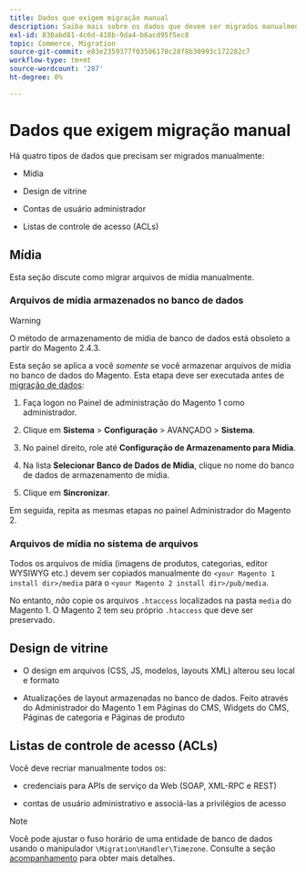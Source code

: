 ```yaml
---
title: Dados que exigem migração manual
description: Saiba mais sobre os dados que devem ser migrados manualmente durante uma migração de dados do Magento 1 para o Magento 2 e como fazer isso.
exl-id: 830abd81-4c6d-418b-9da4-b6acd95f5ec8
topic: Commerce, Migration
source-git-commit: e83e2359377f03506178c28f8b30993c172282c7
workflow-type: tm+mt
source-wordcount: '287'
ht-degree: 0%

---
```


# Dados que exigem migração manual

Há quatro tipos de dados que precisam ser migrados manualmente:

* Mídia

* Design de vitrine

* Contas de usuário administrador

* Listas de controle de acesso (ACLs)

## Mídia

Esta seção discute como migrar arquivos de mídia manualmente.

### Arquivos de mídia armazenados no banco de dados

>[!WARNING]
>
>O método de armazenamento de mídia de banco de dados está obsoleto a partir do Magento 2.4.3.


Esta seção se aplica a você *somente* se você armazenar arquivos de mídia no banco de dados do Magento. Esta etapa deve ser executada antes de [migração de dados](data.md):

1. Faça logon no Painel de administração do Magento 1 como administrador.

1. Clique em **Sistema** > **Configuração** > AVANÇADO > **Sistema**.

1. No painel direito, role até **Configuração de Armazenamento para Mídia**.

1. Na lista **Selecionar Banco de Dados de Mídia**, clique no nome do banco de dados de armazenamento de mídia.

1. Clique em **Sincronizar**.

Em seguida, repita as mesmas etapas no painel Administrador do Magento 2.

### Arquivos de mídia no sistema de arquivos

Todos os arquivos de mídia (imagens de produtos, categorias, editor WYSIWYG etc.) devem ser copiados manualmente do `<your Magento 1 install dir>/media` para o `<your Magento 2 install dir>/pub/media`.

No entanto, *não* copie os arquivos `.htaccess` localizados na pasta `media` do Magento 1. O Magento 2 tem seu próprio `.htaccess` que deve ser preservado.

## Design de vitrine

* O design em arquivos (CSS, JS, modelos, layouts XML) alterou seu local e formato

* Atualizações de layout armazenadas no banco de dados. Feito através do Administrador do Magento 1 em Páginas do CMS, Widgets do CMS, Páginas de categoria e Páginas de produto

## Listas de controle de acesso (ACLs)

Você deve recriar manualmente todos os:

* credenciais para APIs de serviço da Web (SOAP, XML-RPC e REST)

* contas de usuário administrativo e associá-las a privilégios de acesso

>[!NOTE]
>
>Você pode ajustar o fuso horário de uma entidade de banco de dados usando o manipulador `\Migration\Handler\Timezone`. Consulte a seção [acompanhamento](follow-up.md) para obter mais detalhes.
